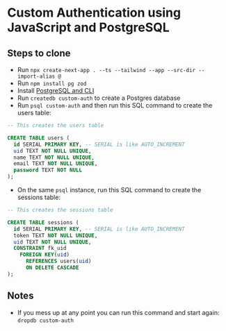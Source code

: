 # Custom Authentication using JavaScript and PostgreSQL

## Steps to clone

- Run `npx create-next-app . --ts --tailwind --app --src-dir --import-alias @`
- Run `npm install pg zod`
- Install [PostgreSQL and CLI](https://www.postgresql.org/download/)
- Run `createdb custom-auth` to create a Postgres database
- Run `psql custom-auth` and then run this SQL command to create the users table:

```sql
-- This creates the users table

CREATE TABLE users (
  id SERIAL PRIMARY KEY, -- SERIAL is like AUTO_INCREMENT
  uid TEXT NOT NULL UNIQUE,
  name TEXT NOT NULL UNIQUE,
  email TEXT NOT NULL UNIQUE,
  password TEXT NOT NULL
);
```

- On the same `psql` instance, run this SQL command to create the sessions table:

```sql
-- This creates the sessions table

CREATE TABLE sessions (
  id SERIAL PRIMARY KEY, -- SERIAL is like AUTO_INCREMENT
  token TEXT NOT NULL UNIQUE,
  uid TEXT NOT NULL UNIQUE,
  CONSTRAINT fk_uid
    FOREIGN KEY(uid)
      REFERENCES users(uid)
      ON DELETE CASCADE
);
```

## Notes

- If you mess up at any point you can run this command and start again: `dropdb custom-auth`
